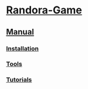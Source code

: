 # [Randora-Game](/README.md)

## [Manual](/manual/)

### [Installation](/manual/installation/)

### [Tools](/manual/tools/)

### [Tutorials](/manual/tutorials/)

